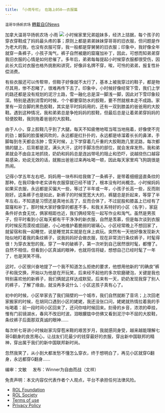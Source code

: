 ```yaml
---
title: 「小雨专栏」 在路上050——衣服篇
---
```

`温哥华扬帆农场` [轉載自GNews](https://gnews.org/zh-hans/1752137/)

加拿大温哥华扬帆农场 小雨
![](https://assets.gnews.org/wp-content/uploads/2021/11/专栏图.png)
小时候家里兄弟姐妹多，经济上拮据，每个孩子的穿衣穿鞋成了妈妈最头疼的事；原则上都是弟弟妹妹穿哥哥的旧衣服，但问题是作为老大的我，也没有衣服可穿，我一般都是穿舅舅的旧衣服；印象中，我好像全年就穿一条裤子，小孩子淘气，裤子自然被磨的窟窿加补丁，因此，可想而知弟弟穿我旧衣服的心情是如何悲催了。多年后，弟弟每每提起小时候穿衣服都很受伤，因此长大后对衣服也格外挑剔和讲究，好像非名牌不穿，唉，可怜的弟弟，报复性补偿消费。

有些衣服还可以传帮带，但鞋子好像就不太行了，基本上被我穿过的鞋子，都是物尽其用，惨不忍睹了，很难再传下去了。印象中，小时候好像经常下雪，我们上学的路还都是没有规划的泥泞土路，雪一融化总是深一脚浅一脚，因此对下雪印象较深。特别是遇到消雪的时候，个个都要穿防水的胶鞋，要不然就根本走不成路。家里有一双合脚的黑色胶鞋，其实是平时妈妈用的，还有一双到膝盖的爸爸用的大胶鞋。遇到这种情况，我和弟弟总是争抢妈妈的胶鞋，但最后总是让着弟弟穿妈妈的轻便胶鞋，我则拖着爸爸的大胶鞋。

由于人小，穿上胶鞋几乎到了大腿，每天不知疲倦地哐当哐当地拖着，好像使不完的劲；皴裂的脸蛋被风吹的，永远都是红扑扑的，永远都是哧溜着长长的鼻涕，手脚每到冬天都会冻肿；雪天时候，上下学穿着几斤重的大胶鞋跑几里泥路，每次都搞的腿上、后背都是泥，满头大汗，这时手脚冻伤的部位，就会发痒发热，我和弟弟就会不由自主地抓挠，奶奶和妈妈总是连凶带吼的阻止和恐吓，说越挠伤口越容易感染，劝说无效的话，就搬出爸爸过来再吆喝一顿，因此每天家里鸡飞狗跳很是热闹。

记得小学五年左右吧，妈妈用一块布料给我做了一条裤子，是带着细细竖直条纹的那种，在我印象中老实讲有衣服穿就已经不错了，根本没有时尚概念。小时候妈妈如果买衣服，永远都是买偏大一些，等过了半年或一年，小孩子长高一些，反而刚刚好。这条裤子也是如此，新裤子的时候宽宽大大的，裤腿总是折起来，等穿了半年左右，不知道是习惯还是真地长高了，反而合体了，不过屁股和膝盖上已经有了窟窿和补丁。那时候大家好像穿的都差不多，和我关系特好的小区（名字），家庭条件好衣食无忧，俩家相距也近，我们俩经常在一起写作业和淘气。虽然是男孩子，但平时看到小区每天都有干干净净的新衣服，自然是羡慕，但是每次谈到衣服的时候反而漠视或回避，小心地维护着脆弱的玻璃心。小区经常晚上不想回家了，就留宿和我一起睡觉，说是睡觉其实就是在床上疯玩。突然有一天他好像发现新大陆似地盯着我的条纹裤子，说我妈妈好会做衣服，现在非常流行条纹裤子，时髦得很！为穿衣发愁的我，穿了一年的破裤子，第一次听到自己居然很时髦，都懵了。自然不相信，但看到小区真诚的眼神，也就将信将疑，想想自己已经时髦了一年了，也是哭笑不得。

这时，小区很兴奋地提了一个我不知道怎么拒绝的要求，他想用他新的“的确良”裤子和我交换，开始以为他是在开玩笑，后来经不起他的多次软磨硬泡，关键是我也特别喜欢他的新裤子，我们俩就这样达成默契。后来有一天，奶奶发现我穿了别人的裤子，了解了缘由，就没再多说什么：小区这孩子真有心了。

初中的时候，小区举家去了我们隔壁的一个城市，我们自然就断了音讯；上次回老家搬家的时候，在胡同口遇到小区的姥姥，我还没张口问，姥姥就热情拉着我的手吆喝着：前一段时间小区回来了，还问你啥时候回来。刻骨的乡音，浓浓的牵挂，惟有门前镜湖水，春风不改旧时波。泪眼朦胧中仿佛又看到泥泞中不屈的大胶鞋，条纹裤子后面那双真诚的眼神……

每次听七哥讲小时候赵家沟穿苞米鞋的艰苦岁月，我就感同身受，越来越能理解七哥G翻身的良苦用心，让战友们花最少的钱穿最好的衣服，穿出新中国联邦的精神，穿出属于我们的新中国联邦新时尚。

忽然我笑了，从小到大都发愁不懂怎么穿衣，终于想明白了，再见小区就穿G翻身，永远都穿G翻身……

编审：文敏     发布：Winner为自由而战（文祥）



 

免责声明：本文内容仅代表作者个人观点，平台不承担任何法律风险。

- [ROL Foundation](https://rolfoundation.org/)
- [ROL Society](https://rolsociety.org/)
- [Terms of use](https://gnews.org/terms-of-use-3/)
- [Privacy Policy](https://gnews.org/privacy-policy/)
